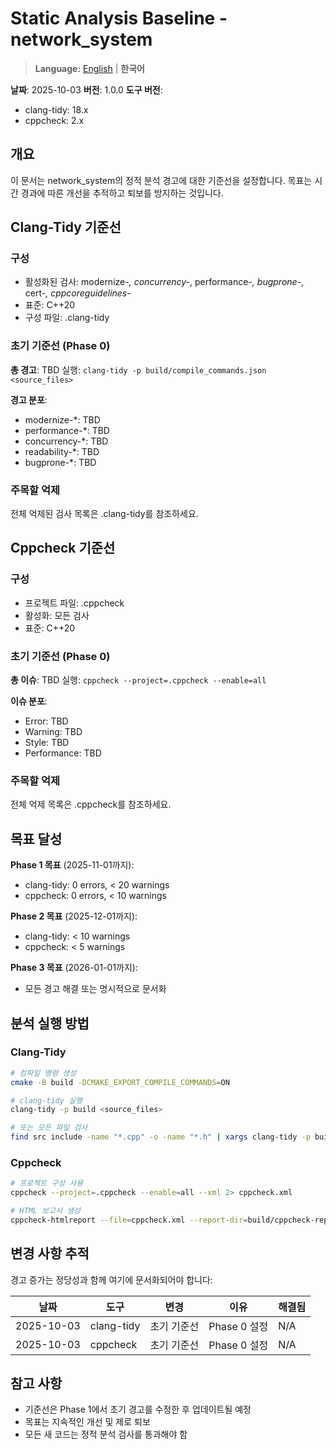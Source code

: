 # Static Analysis Baseline - network_system

> **Language:** [English](STATIC_ANALYSIS_BASELINE.md) | **한국어**

**날짜**: 2025-10-03
**버전**: 1.0.0
**도구 버전**:
- clang-tidy: 18.x
- cppcheck: 2.x

## 개요

이 문서는 network_system의 정적 분석 경고에 대한 기준선을 설정합니다.
목표는 시간 경과에 따른 개선을 추적하고 퇴보를 방지하는 것입니다.

## Clang-Tidy 기준선

### 구성
- 활성화된 검사: modernize-*, concurrency-*, performance-*, bugprone-*, cert-*, cppcoreguidelines-*
- 표준: C++20
- 구성 파일: .clang-tidy

### 초기 기준선 (Phase 0)

**총 경고**: TBD
실행: `clang-tidy -p build/compile_commands.json <source_files>`

**경고 분포**:
- modernize-*: TBD
- performance-*: TBD
- concurrency-*: TBD
- readability-*: TBD
- bugprone-*: TBD

### 주목할 억제

전체 억제된 검사 목록은 .clang-tidy를 참조하세요.

## Cppcheck 기준선

### 구성
- 프로젝트 파일: .cppcheck
- 활성화: 모든 검사
- 표준: C++20

### 초기 기준선 (Phase 0)

**총 이슈**: TBD
실행: `cppcheck --project=.cppcheck --enable=all`

**이슈 분포**:
- Error: TBD
- Warning: TBD
- Style: TBD
- Performance: TBD

### 주목할 억제

전체 억제 목록은 .cppcheck를 참조하세요.

## 목표 달성

**Phase 1 목표** (2025-11-01까지):
- clang-tidy: 0 errors, < 20 warnings
- cppcheck: 0 errors, < 10 warnings

**Phase 2 목표** (2025-12-01까지):
- clang-tidy: < 10 warnings
- cppcheck: < 5 warnings

**Phase 3 목표** (2026-01-01까지):
- 모든 경고 해결 또는 명시적으로 문서화

## 분석 실행 방법

### Clang-Tidy
```bash
# 컴파일 명령 생성
cmake -B build -DCMAKE_EXPORT_COMPILE_COMMANDS=ON

# clang-tidy 실행
clang-tidy -p build <source_files>

# 또는 모든 파일 검사
find src include -name "*.cpp" -o -name "*.h" | xargs clang-tidy -p build
```

### Cppcheck
```bash
# 프로젝트 구성 사용
cppcheck --project=.cppcheck --enable=all --xml 2> cppcheck.xml

# HTML 보고서 생성
cppcheck-htmlreport --file=cppcheck.xml --report-dir=build/cppcheck-report
```

## 변경 사항 추적

경고 증가는 정당성과 함께 여기에 문서화되어야 합니다:

| 날짜 | 도구 | 변경 | 이유 | 해결됨 |
|------|------|--------|--------|----------|
| 2025-10-03 | clang-tidy | 초기 기준선 | Phase 0 설정 | N/A |
| 2025-10-03 | cppcheck | 초기 기준선 | Phase 0 설정 | N/A |

## 참고 사항

- 기준선은 Phase 1에서 초기 경고를 수정한 후 업데이트될 예정
- 목표는 지속적인 개선 및 제로 퇴보
- 모든 새 코드는 정적 분석 검사를 통과해야 함
